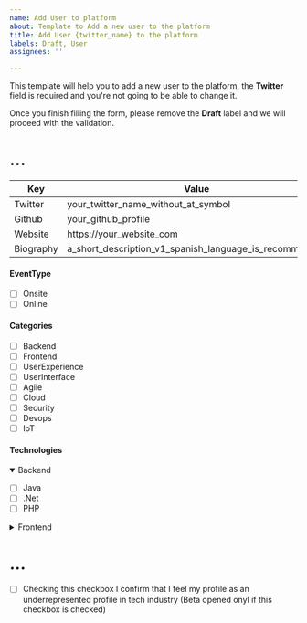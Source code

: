 ```yaml
---
name: Add User to platform
about: Template to Add a new user to the platform
title: Add User {twitter_name} to the platform
labels: Draft, User
assignees: ''

---
```


This template will help you to add a new user to the platform, the **Twitter** field is required and you're not going to be able to change it.

Once you finish filling the form, please remove the **Draft** label and we will proceed with the validation.

# ...
|Key| Value|
|---|------|
|Twitter|your_twitter_name_without_at_symbol|
|Github|your_github_profile|
|Website|https://your_website_com|
|Biography|a_short_description_v1_spanish_language_is_recommended|

#### EventType
- [ ] Onsite
- [ ] Online

#### Categories
- [ ] Backend
- [ ] Frontend
- [ ] UserExperience
- [ ] UserInterface
- [ ] Agile
- [ ] Cloud
- [ ] Security
- [ ] Devops
- [ ] IoT

#### Technologies
<details open>
  <summary>Backend</summary>
  
- [ ] Java
- [ ] .Net
- [ ] PHP
</details>
<details>
  <summary>Frontend</summary>
  
- [ ] JavaScript
- [ ] TypeScript
- [ ] Layout
</details>

# ...

- [ ]  Checking this checkbox I confirm that I feel my profile as an underrepresented profile in tech industry (Beta opened onyl if this checkbox is checked)

